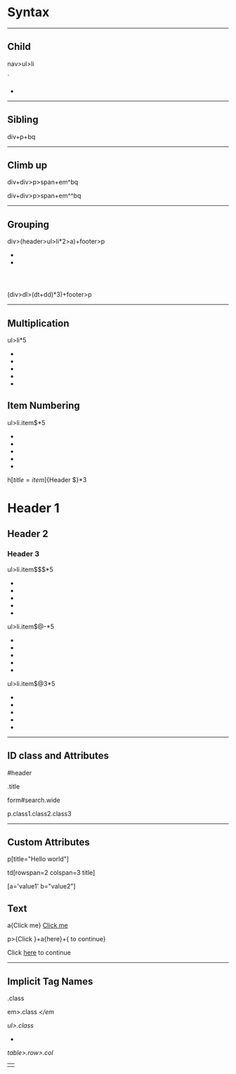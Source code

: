 # Syntax
-------------------------
## Child

nav>ul>li
<nav>`
    <ul>
        <li></li>
    </ul>
</nav>

--------------------------
## Sibling

div+p+bq
<div></div>
<p></p>
<blockquote></blockquote>

---------------------------
## Climb up

div+div>p>span+em^bq
<div></div>
<div>
    <p><span></span><em></em></p>
    <blockquote></blockquote>
</div>


div+div>p>span+em^^bq
<div></div>
<div>
    <p><span></span><em></em></p>
</div>
<blockquote></blockquote>

-------------------------------

## Grouping

div>(header>ul>li*2>a)+footer>p
<div>
    <header>
        <ul>
            <li><a href=""></a></li>
            <li><a href=""></a></li>
        </ul>
    </header>
    <footer>
        <p></p>
    </footer>
</div>

(div>dl>(dt+dd)*3)+footer>p
<div>
    <dl>
        <dt></dt>
        <dd></dd>
        <dt></dt>
        <dd></dd>
        <dt></dt>
        <dd></dd>
    </dl>
</div>
<footer>
    <p></p>
</footer>

---------------------------------

## Multiplication

ul>li*5
<ul>
    <li></li>
    <li></li>
    <li></li>
    <li></li>
    <li></li>
</ul

-----------------------------------

## Item Numbering

ul>li.item$*5
<ul>
    <li class="item1"></li>
    <li class="item2"></li>
    <li class="item3"></li>
    <li class="item4"></li>
    <li class="item5"></li>
</ul>

h$[title=item$]{Header $}*3
<h1 title="item1">Header 1</h1>
<h2 title="item2">Header 2</h2>
<h3 title="item3">Header 3</h3>

ul>li.item$$$*5
<ul>
    <li class="item001"></li>
    <li class="item002"></li>
    <li class="item003"></li>
    <li class="item004"></li>
    <li class="item005"></li>
</ul>

ul>li.item$@-*5
<ul>
    <li class="item5"></li>
    <li class="item4"></li>
    <li class="item3"></li>
    <li class="item2"></li>
    <li class="item1"></li>
</ul>

ul>li.item$@3*5
<ul>
    <li class="item3"></li>
    <li class="item4"></li>
    <li class="item5"></li>
    <li class="item6"></li>
    <li class="item7"></li>
</ul>

-----------------------------------

## ID class and Attributes

#header
<div id="header"></div>

.title
<div class="title"></div>

form#search.wide
<form id="search" class="wide"></form>

p.class1.class2.class3
<p class="class1 class2 class3"></p>

-------------------------------------

## Custom Attributes

p[title="Hello world"]
<p title="Hello world"></p>

td[rowspan=2 colspan=3 title]
<td rowspan="2" colspan="3" title=""></t

[a='value1' b="value2"]
<div a="value1" b="value2"></div

---------------------------------------

## Text

a{Click me}
<a href="">Click me</a>

p>{Click }+a{here}+{ to continue}
<p>Click <a href="">here</a> to continue</p>

----------------------------------------

## Implicit Tag Names

.class
<div class="class"></div>

em>.class
<em><span class="class"></span></em

ul>.class
<ul>
    <li class="class"></li>
</ul>

table>.row>.col
<table>
    <tr class="row">
        <td class="col"></td>
    </tr>
</table>